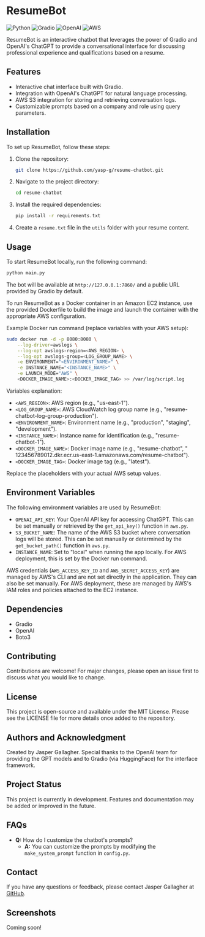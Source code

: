 # ResumeBot

![Python](https://img.shields.io/badge/python-v3.11-blue.svg)
![Gradio](https://img.shields.io/badge/gradio-v4.7.1-brightgreen.svg)
![OpenAI](https://img.shields.io/badge/OpenAI-v1.3.7-blueviolet.svg)
![AWS](https://img.shields.io/badge/AWS-S3-orange.svg)

ResumeBot is an interactive chatbot that leverages the power of Gradio and OpenAI's ChatGPT to provide a conversational
interface for discussing professional experience and qualifications based on a resume.

## Features

- Interactive chat interface built with Gradio.
- Integration with OpenAI's ChatGPT for natural language processing.
- AWS S3 integration for storing and retrieving conversation logs.
- Customizable prompts based on a company and role using query parameters.

## Installation

To set up ResumeBot, follow these steps:

1. Clone the repository:
   ```bash
   git clone https://github.com/yasp-g/resume-chatbot.git
   ```
2. Navigate to the project directory:
   ```bash
   cd resume-chatbot
   ```
3. Install the required dependencies:
   ```bash
   pip install -r requirements.txt
   ```
4. Create a `resume.txt` file in the `utils` folder with your resume content.

## Usage

To start ResumeBot locally, run the following command:

```bash
python main.py
```

The bot will be available at `http://127.0.0.1:7860/` and a public URL provided by Gradio by default.

To run ResumeBot as a Docker container in an Amazon EC2 instance, use the provided Dockerfile to build the image and
launch the container with the appropriate AWS configuration.

Example Docker run command (replace variables with your AWS setup):

```bash
sudo docker run -d -p 8080:8080 \
    --log-driver=awslogs \
    --log-opt awslogs-region=<AWS_REGION> \
    --log-opt awslogs-group=<LOG_GROUP_NAME> \
    -e ENVIRONMENT="<ENVIRONMENT_NAME>" \
    -e INSTANCE_NAME="<INSTANCE_NAME>" \
    -e LAUNCH_MODE="AWS" \
    <DOCKER_IMAGE_NAME>:<DOCKER_IMAGE_TAG> >> /var/log/script.log
```

Variables explanation:

- `<AWS_REGION>`: AWS region (e.g., "us-east-1").
- `<LOG_GROUP_NAME>`: AWS CloudWatch log group name (e.g., "resume-chatbot-log-group-production").
- `<ENVIRONMENT_NAME>`: Environment name (e.g., "production", "staging", "development").
- `<INSTANCE_NAME>`: Instance name for identification (e.g., "resume-chatbot-1").
- `<DOCKER_IMAGE_NAME>`: Docker image name (e.g., "resume-chatbot", "
  123456789012.dkr.ecr.us-east-1.amazonaws.com/resume-chatbot").
- `<DOCKER_IMAGE_TAG>`: Docker image tag (e.g., "latest").

Replace the placeholders with your actual AWS setup values.

## Environment Variables

The following environment variables are used by ResumeBot:

- `OPENAI_API_KEY`: Your OpenAI API key for accessing ChatGPT. This can be set manually or retrieved by
  the `get_api_key()` function in `aws.py`.
- `S3_BUCKET_NAME`: The name of the AWS S3 bucket where conversation logs will be stored. This can be set manually or
  determined by the `get_bucket_path()` function in `aws.py`.
- `INSTANCE_NAME`: Set to "local" when running the app locally. For AWS deployment, this is set by the Docker run
  command.

AWS credentials (`AWS_ACCESS_KEY_ID` and `AWS_SECRET_ACCESS_KEY`) are managed by AWS's CLI and are not set directly in
the application. They can also be set manually. For AWS deployment, these are managed by AWS's IAM roles and policies
attached to the EC2 instance.

## Dependencies

- Gradio
- OpenAI
- Boto3

## Contributing

Contributions are welcome! For major changes, please open an issue first to discuss what you would like to change.

## License

This project is open-source and available under the MIT License. Please see the LICENSE file for more details once added
to the repository.

## Authors and Acknowledgment

Created by Jasper Gallagher. Special thanks to the OpenAI team for providing the GPT models and to Gradio (via
HuggingFace) for the interface framework.

## Project Status

This project is currently in development. Features and documentation may be added or improved in the future.

## FAQs

- **Q:** How do I customize the chatbot's prompts?
    - **A:** You can customize the prompts by modifying the `make_system_prompt` function in `config.py`.

## Contact

If you have any questions or feedback, please contact Jasper Gallagher at [GitHub](https://github.com/yasp-g).

## Screenshots

Coming soon!